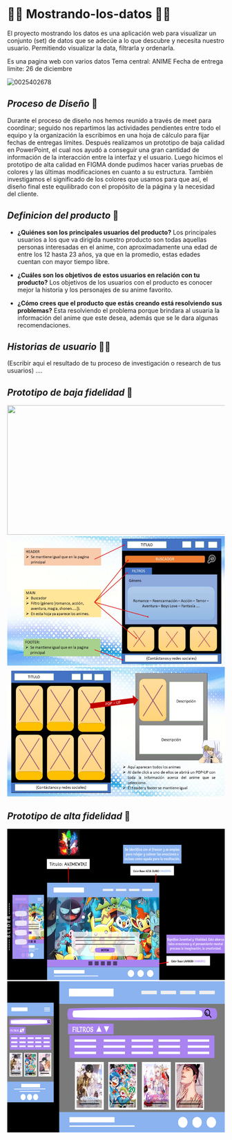 # 👩‍💻 Mostrando-los-datos 👩‍💻
El proyecto mostrando los datos es una aplicación web para visualizar un conjunto (set) de datos que se adecúe a lo que descubre y necesita nuestro usuario. Permitiendo visualizar la data, filtrarla y ordenarla.

Es una pagina web con varios datos
Tema central: ANIME
Fecha de entrega limite: 26 de diciembre

![0025402678](https://imgmedia.aweita.pe/640x345/aweita/original/2021/08/30/612d9976066691528b1a02ce.webp)

## ___Proceso de Diseño___ 🎨
Durante el proceso de diseño nos hemos reunido a través de meet para coordinar; seguido nos repartimos las actividades pendientes entre todo el equipo y la organización la escribimos en una hoja de cálculo para fijar fechas de entregas límites. Después realizamos un prototipo de baja calidad en PowerPoint, el cual nos ayudó a conseguir una gran cantidad de información de la interacción entre la interfaz y el usuario. Luego hicimos el prototipo de alta calidad en FIGMA donde pudimos hacer varias pruebas de colores y las últimas modificaciones en cuanto a su estructura. También investigamos el significado de los colores que usamos para que así, el diseño final este equilibrado con el propósito de la página y la necesidad del cliente.

## ___Definicion del producto___ 🎯

- **¿Quiénes son los principales usuarios del producto?** 
Los principales usuarios a los que va dirigida nuestro producto son todas aquellas personas interesadas en el anime, con aproximadamente una edad de entre los 12 hasta 23 años, ya que en la promedio, estas edades cuentan con mayor tiempo libre.

- **¿Cuáles son los objetivos de estos usuarios en relación con tu producto?** 
Los objetivos de los usuarios con el producto es conocer mejor la historia y los personajes de su anime favorito.

- **¿Cómo crees que el producto que estás creando está resolviendo sus problemas?** 
Esta resolviendo el problema porque brindara al usuaria la información del anime que este desea, además que se le dara algunas recomendaciones.

## ___Historias de usuario___ 👩‍💼

(Escribir aqui el resultado de tu proceso de investigación o research de tus usuarios) ....

## ___Prototipo de baja fidelidad___ 📁
<img src="https://user-images.githubusercontent.com/93567262/146845752-7d0797fb-a295-4edc-9c84-b8bafd45a9bc.jpg" width="550" height="300"> <img src="https://github.com/Alebalt2021/Mostrando-los-datos/blob/main/assets/img/Diapositiva3.JPG" width="550" height="300"> <img src="https://github.com/Alebalt2021/Mostrando-los-datos/blob/main/assets/img/Diapositiva4.JPG?raw=true" width="550" height="300">

## ___Prototipo de alta fidelidad___ 🔮
<img src="https://github.com/Alebalt2021/Mostrando-los-datos/blob/main/assets/img/Mostrando%20los%20Datos%20(1).png?raw=true" width="600" height="350">
<img src="https://github.com/Alebalt2021/Mostrando-los-datos/blob/main/assets/img/Mostrando%20los%20Datos.png?raw=true" width="600" height="350">
